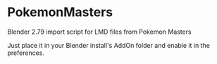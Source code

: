 # PokemonMasters
Blender 2.79 import script for LMD files from Pokemon Masters

Just place it in your Blender install's AddOn folder and enable it in the preferences.
